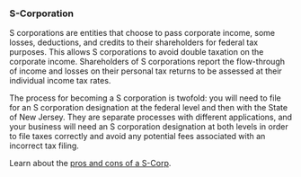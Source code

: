 ### S-Corporation

S corporations are entities that choose to pass corporate income, some losses, deductions, and credits to their shareholders for federal tax purposes. This allows S corporations to avoid double taxation on the corporate income. Shareholders of S corporations report the flow-through of income and losses on their personal tax returns to be assessed at their individual income tax rates.

The process for becoming a S corporation is twofold: you will need to file for an S corporation designation at the federal level and then with the State of New Jersey. They are separate processes with different applications, and your business will need an S corporation designation at both levels in order to file taxes correctly and avoid any potential fees associated with an incorrect tax filing.

Learn about the [pros and cons of a S-Corp](https://business.nj.gov/pages/s-corporation-s-corp).
